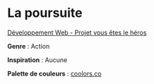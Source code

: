 # La poursuite
[Développement Web - Projet vous êtes le héros](https://smnarnold.com/projets/vous-etes-le-heros)

**Genre** : Action

**Inspiration** : Aucune

**Palette de couleurs** : [coolors.co](https://coolors.co/17172b-cfd4fa-ffffff-060328-243d61-010321)
